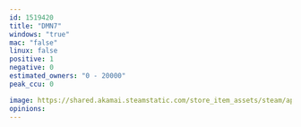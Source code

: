 ```yaml
---
id: 1519420
title: "DMN7"
windows: "true"
mac: "false"
linux: false
positive: 1
negative: 0
estimated_owners: "0 - 20000"
peak_ccu: 0

image: https://shared.akamai.steamstatic.com/store_item_assets/steam/apps/1519420/header.jpg?t=1646521748
opinions:
---
```

